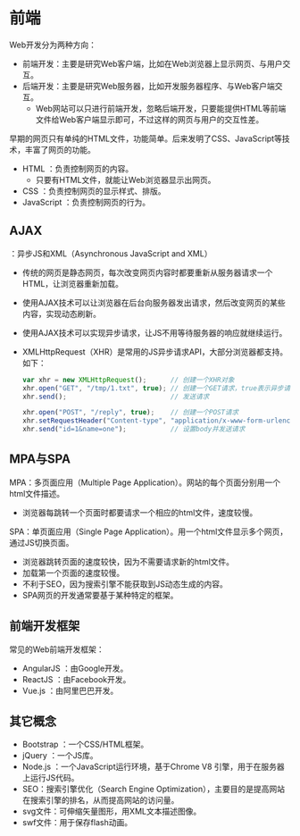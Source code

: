 # 前端

Web开发分为两种方向：
- 前端开发：主要是研究Web客户端，比如在Web浏览器上显示网页、与用户交互。
- 后端开发：主要是研究Web服务器，比如开发服务器程序、与Web客户端交互。
  - Web网站可以只进行前端开发，忽略后端开发，只要能提供HTML等前端文件给Web客户端显示即可，不过这样的网页与用户的交互性差。

早期的网页只有单纯的HTML文件，功能简单。后来发明了CSS、JavaScript等技术，丰富了网页的功能。
- HTML ：负责控制网页的内容。
  - 只要有HTML文件，就能让Web浏览器显示出网页。
- CSS ：负责控制网页的显示样式、排版。
- JavaScript ：负责控制网页的行为。

## AJAX

：异步JS和XML（Asynchronous JavaScript and XML）

- 传统的网页是静态网页，每次改变网页内容时都要重新从服务器请求一个HTML，让浏览器重新加载。
- 使用AJAX技术可以让浏览器在后台向服务器发出请求，然后改变网页的某些内容，实现动态刷新。
- 使用AJAX技术可以实现异步请求，让JS不用等待服务器的响应就继续运行。
- XMLHttpRequest（XHR）是常用的JS异步请求API，大部分浏览器都支持。如下：

    ```js
    var xhr = new XMLHttpRequest();      // 创建一个XHR对象
    xhr.open("GET", "/tmp/1.txt", true); // 创建一个GET请求，true表示异步请求
    xhr.send();                          // 发送请求

    xhr.open("POST", "/reply", true);    // 创建一个POST请求
    xhr.setRequestHeader("Content-type", "application/x-www-form-urlencoded");  // 设置一个header
    xhr.send("id=1&name=one");           // 设置body并发送请求
    ```

## MPA与SPA

MPA：多页面应用（Multiple Page Application）。网站的每个页面分别用一个html文件描述。
- 浏览器每跳转一个页面时都要请求一个相应的html文件，速度较慢。

SPA：单页面应用（Single Page Application）。用一个html文件显示多个网页，通过JS切换页面。
- 浏览器跳转页面的速度较快，因为不需要请求新的html文件。
- 加载第一个页面的速度较慢。
- 不利于SEO，因为搜索引擎不能获取到JS动态生成的内容。
- SPA网页的开发通常要基于某种特定的框架。

## 前端开发框架

常见的Web前端开发框架：
- AngularJS ：由Google开发。
- ReactJS ：由Facebook开发。
- Vue.js ：由阿里巴巴开发。

## 其它概念

- Bootstrap ：一个CSS/HTML框架。
- jQuery ：一个JS库。
- Node.js ：一个JavaScript运行环境，基于Chrome V8 引擎，用于在服务器上运行JS代码。
- SEO：搜索引擎优化（Search Engine Optimization），主要目的是提高网站在搜索引擎的排名，从而提高网站的访问量。
- svg文件：可伸缩矢量图形，用XML文本描述图像。
- swf文件：用于保存flash动画。

